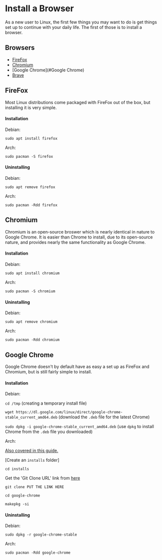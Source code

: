 # Install a Browser

As a new user to Linux, the first few things you may want to do is get things set up to continue with your daily life. The first of those is to install a browser.

## Browsers

- [FireFox](#FireFox)
- [Chromium](#Chromium)
- [Google Chrome](#Google Chrome)
- [Brave](#Brave)

## FireFox

Most Linux distributions come packaged with FireFox out of the box, but installing it is very simple.


#### Installation

Debian:

``sudo apt install firefox``

Arch:

``sudo pacman -S firefox``

#### Uninstalling

Debian:

``sudo apt remove firefox``

Arch:

``sudo pacman -Rdd firefox``


## Chromium

Chromium is an open-source broswer which is nearly identical in nature to Google Chrome. It is easier than Chrome to install, due to its open-source nature, and provides nearly the same functionality as Google Chrome.

#### Installation

Debian:

``sudo apt install chromium``

Arch:

``sudo pacman -S chromium``

#### Uninstalling

Debian:

``sudo apt remove chromium``

Arch:

``sudo pacman -Rdd chromium``

## Google Chrome

Google Chrome doesn't by default have as easy a set up as FireFox and Chromium, but is still fairly simple to install.

#### Installation

Debian:

``cd /tmp`` (creating a temporary install file)

``wget https://dl.google.com/linux/direct/google-chrome-stable_current_amd64.deb`` (download the ``.deb`` file for the latest Chrome)

``sudo dpkg -i google-chrome-stable_current_amd64.deb`` (use ``dpkg`` to install Chrome from the ``.deb`` file you downloaded)

Arch:

[Also covered in this guide.](../arch/INSTALL-FROM-AUR.md)

[Create an ``installs`` folder]

``cd installs``

Get the 'Git Clone URL' link from [here](https://aur.archlinux.org/packages/google-chrome/)

``git clone PUT THE LINK HERE``

``cd google-chrome``

``makepkg -si``

#### Uninstalling

Debian:

``sudo dpkg -r google-chrome-stable``

Arch:

``sudo pacman -Rdd google-chrome``

